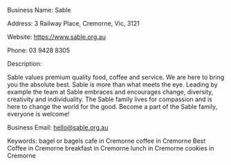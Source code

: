 Business Name: 
Sable

Address: 
3 Railway Place, 
Cremorne, Vic, 3121

Website: 
https://www.sable.org.au

Phone: 
03 9428 8305

Description:

Sable values premium quality food, coffee and service.
We are here to bring you the absolute best.
Sable is more than what meets the eye. Leading by example the team at Sable embraces and encourages change, diversity, creativity and individuality.
The Sable family lives for compassion and is here to change the world for the good.
Become a part of the Sable family, everyone is welcome!

Business Email: 
hello@sable.org.au

Keywords:
bagel or bagels
cafe in Cremorne
coffee in Cremorne
Best Coffee in Cremorne
breakfast in Cremorne
lunch in Cremorne
cookies in Cremorne
